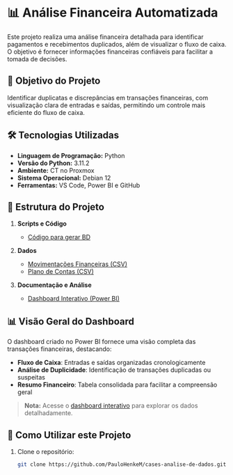 # 📊 Análise Financeira Automatizada

Este projeto realiza uma análise financeira detalhada para identificar pagamentos e recebimentos duplicados, além de visualizar o fluxo de caixa. O objetivo é fornecer informações financeiras confiáveis para facilitar a tomada de decisões.

## 🚀 Objetivo do Projeto
Identificar duplicatas e discrepâncias em transações financeiras, com visualização clara de entradas e saídas, permitindo um controle mais eficiente do fluxo de caixa.

## 🛠️ Tecnologias Utilizadas
- **Linguagem de Programação:** Python
- **Versão do Python:** 3.11.2
- **Ambiente:** CT no Proxmox
- **Sistema Operacional:** Debian 12
- **Ferramentas:** VS Code, Power BI e GitHub

## 📂 Estrutura do Projeto
1. **Scripts e Código**
   - [Código para gerar BD](https://github.com/PauloHenkeM/cases-analise-de-dados/blob/main/Exemplo.LTDA/Codigo.py)

2. **Dados**
   - [Movimentações Financeiras (CSV)](https://raw.githubusercontent.com/PauloHenkeM/cases-analise-de-dados/refs/heads/main/Exemplo.LTDA/movimentacoes_financeiras.csv)
   - [Plano de Contas (CSV)](https://raw.githubusercontent.com/PauloHenkeM/cases-analise-de-dados/refs/heads/main/Exemplo.LTDA/plano_de_contas.csv)

3. **Documentação e Análise**
   - [Dashboard Interativo (Power BI)](https://app.powerbi.com/view?r=eyJrIjoiZGMxMGE2OTUtNmVlYy00Y2E4LTg3NTktNTk2OTQ1YWY5NTBiIiwidCI6IjUyMWY2MjVjLTc2MjAtNGRlNy05ODEzLTQ1ZDYwY2VlM2M5OSJ9&pageName=253e1e8b52ff65ebd63f)


## 📊 Visão Geral do Dashboard
O dashboard criado no Power BI fornece uma visão completa das transações financeiras, destacando:
- **Fluxo de Caixa**: Entradas e saídas organizadas cronologicamente
- **Análise de Duplicidade**: Identificação de transações duplicadas ou suspeitas
- **Resumo Financeiro**: Tabela consolidada para facilitar a compreensão geral

> **Nota:** Acesse o [dashboard interativo](https://app.powerbi.com/view?r=eyJrIjoiZGMxMGE2OTUtNmVlYy00Y2E4LTg3NTktNTk2OTQ1YWY5NTBiIiwidCI6IjUyMWY2MjVjLTc2MjAtNGRlNy05ODEzLTQ1ZDYwY2VlM2M5OSJ9) para explorar os dados detalhadamente.


## 📌 Como Utilizar este Projeto
1. Clone o repositório:
   ```bash
   git clone https://github.com/PauloHenkeM/cases-analise-de-dados.git
